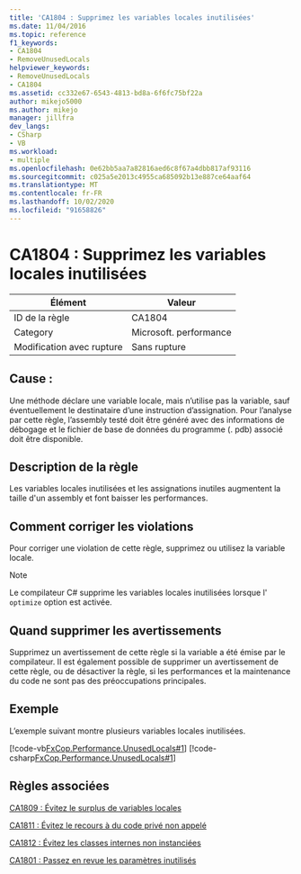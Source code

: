 ```yaml
---
title: 'CA1804 : Supprimez les variables locales inutilisées'
ms.date: 11/04/2016
ms.topic: reference
f1_keywords:
- CA1804
- RemoveUnusedLocals
helpviewer_keywords:
- RemoveUnusedLocals
- CA1804
ms.assetid: cc332e67-6543-4813-bd8a-6f6fc75bf22a
author: mikejo5000
ms.author: mikejo
manager: jillfra
dev_langs:
- CSharp
- VB
ms.workload:
- multiple
ms.openlocfilehash: 0e62bb5aa7a82816aed6c8f67a4dbb817af93116
ms.sourcegitcommit: c025a5e2013c4955ca685092b13e887ce64aaf64
ms.translationtype: MT
ms.contentlocale: fr-FR
ms.lasthandoff: 10/02/2020
ms.locfileid: "91658826"
---
```

# <a name="ca1804-remove-unused-locals"></a>CA1804 : Supprimez les variables locales inutilisées

|Élément|Valeur|
|-|-|
|ID de la règle|CA1804|
|Category|Microsoft. performance|
|Modification avec rupture|Sans rupture|

## <a name="cause"></a>Cause :
Une méthode déclare une variable locale, mais n’utilise pas la variable, sauf éventuellement le destinataire d’une instruction d’assignation. Pour l’analyse par cette règle, l’assembly testé doit être généré avec des informations de débogage et le fichier de base de données du programme (. pdb) associé doit être disponible.

## <a name="rule-description"></a>Description de la règle
Les variables locales inutilisées et les assignations inutiles augmentent la taille d'un assembly et font baisser les performances.

## <a name="how-to-fix-violations"></a>Comment corriger les violations

Pour corriger une violation de cette règle, supprimez ou utilisez la variable locale.

> [!NOTE]
> Le compilateur C# supprime les variables locales inutilisées lorsque l' `optimize` option est activée.

## <a name="when-to-suppress-warnings"></a>Quand supprimer les avertissements
Supprimez un avertissement de cette règle si la variable a été émise par le compilateur. Il est également possible de supprimer un avertissement de cette règle, ou de désactiver la règle, si les performances et la maintenance du code ne sont pas des préoccupations principales.

## <a name="example"></a>Exemple
L’exemple suivant montre plusieurs variables locales inutilisées.

[!code-vb[FxCop.Performance.UnusedLocals#1](../code-quality/codesnippet/VisualBasic/ca1804-remove-unused-locals_1.vb)]
[!code-csharp[FxCop.Performance.UnusedLocals#1](../code-quality/codesnippet/CSharp/ca1804-remove-unused-locals_1.cs)]

## <a name="related-rules"></a>Règles associées
[CA1809 : Évitez le surplus de variables locales](../code-quality/ca1809.md)

[CA1811 : Évitez le recours à du code privé non appelé](../code-quality/ca1811.md)

[CA1812 : Évitez les classes internes non instanciées](/dotnet/fundamentals/code-analysis/quality-rules/ca1812)

[CA1801 : Passez en revue les paramètres inutilisés](/dotnet/fundamentals/code-analysis/quality-rules/ca1801)
